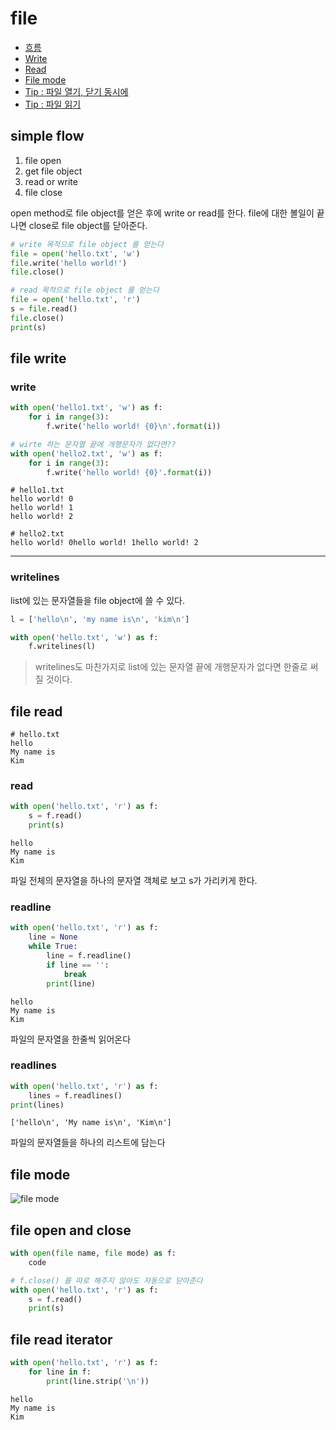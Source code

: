 # file

- [흐름](#simple-flow)
- [Write](#file-write)
- [Read](#file-read)
- [File mode](#file-mode)
- [Tip : 파일 열기, 닫기 동시에](#file-open-and-close)
- [Tip : 파일 읽기](#file-read-iterator)

## simple flow

1. file open
2. get file object
3. read or write
4. file close

open method로 file object를 얻은 후에 write or read를 한다. file에 대한 볼일이 끝나면 close로 file object를 닫아준다.

```python
# write 목적으로 file object 를 얻는다
file = open('hello.txt', 'w')
file.write('hello world!')
file.close()

# read 목적으로 file object 를 얻는다
file = open('hello.txt', 'r')
s = file.read()
file.close()
print(s)
```

## file write

### write

```python
with open('hello1.txt', 'w') as f:
    for i in range(3):
        f.write('hello world! {0}\n'.format(i))

# wirte 하는 문자열 끝에 개행문자가 없다면??
with open('hello2.txt', 'w') as f:
    for i in range(3):
        f.write('hello world! {0}'.format(i))
```

```plain text
# hello1.txt
hello world! 0
hello world! 1
hello world! 2

# hello2.txt
hello world! 0hello world! 1hello world! 2
```

---

### writelines

list에 있는 문자열들을 file object에 쓸 수 있다.

```python
l = ['hello\n', 'my name is\n', 'kim\n']

with open('hello.txt', 'w') as f:
    f.writelines(l)
```

> writelines도 마찬가지로 list에 있는 문자열 끝에 개행문자가 없다면 한줄로 써질 것이다.

## file read

```plain text
# hello.txt
hello
My name is
Kim
```

### read

```python
with open('hello.txt', 'r') as f:
    s = f.read()
    print(s)
```

```consol
hello
My name is
Kim
```

파일 전체의 문자열을 하나의 문자열 객체로 보고 s가 가리키게 한다. 

### readline

```python
with open('hello.txt', 'r') as f:
    line = None
    while True:
		line = f.readline()
        if line == '':
            break
        print(line)
```

```consol
hello
My name is
Kim
```

파일의 문자열을 한줄씩 읽어온다

### readlines

```python
with open('hello.txt', 'r') as f:
    lines = f.readlines()
print(lines)
```

```consol
['hello\n', 'My name is\n', 'Kim\n']
```

파일의 문자열들을 하나의 리스트에 담는다

## file mode

![file mode](study-record/python/picture/file_mode.png)

## file open and close

```python
with open(file name, file mode) as f:
    code

# f.close() 를 따로 해주지 않아도 자동으로 닫아준다
with open('hello.txt', 'r') as f:
	s = f.read()
    print(s)
```

## file read iterator

```python
with open('hello.txt', 'r') as f:
    for line in f:
        print(line.strip('\n'))
```

```consol
hello
My name is
Kim
```

